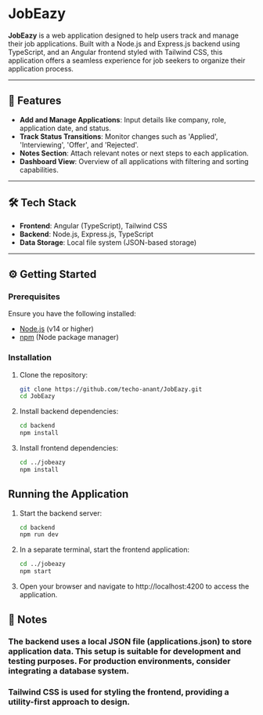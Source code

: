 # JobEazy

**JobEazy** is a web application designed to help users track and manage their job applications. Built with a Node.js and Express.js backend using TypeScript, and an Angular frontend styled with Tailwind CSS, this application offers a seamless experience for job seekers to organize their application process.

---

## 🚀 Features

- **Add and Manage Applications**: Input details like company, role, application date, and status.
- **Track Status Transitions**: Monitor changes such as 'Applied', 'Interviewing', 'Offer', and 'Rejected'.
- **Notes Section**: Attach relevant notes or next steps to each application.
- **Dashboard View**: Overview of all applications with filtering and sorting capabilities.

---

## 🛠 Tech Stack

- **Frontend**: Angular (TypeScript), Tailwind CSS
- **Backend**: Node.js, Express.js, TypeScript
- **Data Storage**: Local file system (JSON-based storage)

---

## ⚙️ Getting Started

### Prerequisites

Ensure you have the following installed:

- [Node.js](https://nodejs.org/) (v14 or higher)
- [npm](https://www.npmjs.com/) (Node package manager)

### Installation

1. Clone the repository:

    ```bash
    git clone https://github.com/techo-anant/JobEazy.git
    cd JobEazy
    ```

2. Install backend dependencies:

    ```bash
    cd backend
    npm install 
    ```

3. Install frontend dependencies:

    ```bash
    cd ../jobeazy
    npm install
    ```

## Running the Application

1.	Start the backend server:

    ```bash
    cd backend
    npm run dev
    ```

2.	In a separate terminal, start the frontend application:

    ```bash
    cd ../jobeazy
    npm start
    ```

3.	Open your browser and navigate to http://localhost:4200 to access the application.

## 📌 Notes
### The backend uses a local JSON file (applications.json) to store application data. This setup is suitable for development and testing purposes. For production environments, consider integrating a database system.
### Tailwind CSS is used for styling the frontend, providing a utility-first approach to design.